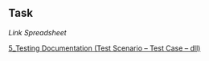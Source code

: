 ## Task
*Link Spreadsheet*

[5_Testing Documentation (Test Scenario – Test Case – dll)](https://docs.google.com/spreadsheets/d/1_qHj1EIxwpTF36XHQBBJ4XH7Gstj-B6PEqXpBxC-SD8/edit?usp=sharing)